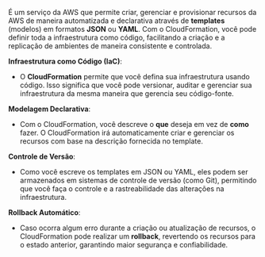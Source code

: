 É um serviço da AWS que permite criar, gerenciar e provisionar recursos da AWS de maneira automatizada e declarativa através de **templates** (modelos) em formatos **JSON** ou **YAML**. Com o CloudFormation, você pode definir toda a infraestrutura como código, facilitando a criação e a replicação de ambientes de maneira consistente e controlada.

**Infraestrutura como Código (IaC)**:
- O **CloudFormation** permite que você defina sua infraestrutura usando código. Isso significa que você pode versionar, auditar e gerenciar sua infraestrutura da mesma maneira que gerencia seu código-fonte.

**Modelagem Declarativa**:
- Com o CloudFormation, você descreve o **que** deseja em vez de **como** fazer. O CloudFormation irá automaticamente criar e gerenciar os recursos com base na descrição fornecida no template.

**Controle de Versão**:
- Como você escreve os templates em JSON ou YAML, eles podem ser armazenados em sistemas de controle de versão (como Git), permitindo que você faça o controle e a rastreabilidade das alterações na infraestrutura.

**Rollback Automático**:
- Caso ocorra algum erro durante a criação ou atualização de recursos, o CloudFormation pode realizar um **rollback**, revertendo os recursos para o estado anterior, garantindo maior segurança e confiabilidade.